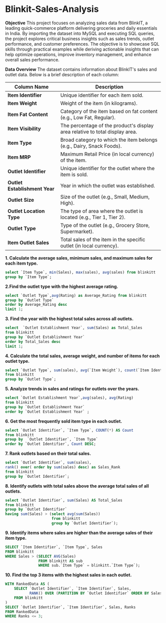 # Blinkit-Sales-Analysis

**Objective**
This project focuses on analyzing sales data from BlinkIT, a leading quick-commerce platform delivering groceries and daily essentials in India. By importing the dataset into MySQL and executing SQL queries, the project explores critical business insights such as sales trends, outlet performance, and customer preferences. The objective is to showcase SQL skills through practical examples while deriving actionable insights that can help optimize operations, improve inventory management, and enhance overall sales performance.

**Data Overview**
The dataset contains information about BlinkIT's sales and outlet data. Below is a brief description of each column:


| Column Name           | Description                                                                 |
|-----------------------|-----------------------------------------------------------------------------|
| **Item Identifier**   | Unique identifier for each item sold.                                      |
| **Item Weight**       | Weight of the item (in kilograms).                                         |
| **Item Fat Content**  | Category of the item based on fat content (e.g., Low Fat, Regular).         |
| **Item Visibility**   | The percentage of the product's display area relative to total display area.|
| **Item Type**         | Broad category to which the item belongs (e.g., Dairy, Snack Foods).        |
| **Item MRP**          | Maximum Retail Price (in local currency) of the item.                     |
| **Outlet Identifier** | Unique identifier for the outlet where the item is sold.                  |
| **Outlet Establishment Year** | Year in which the outlet was established.                            |
| **Outlet Size**       | Size of the outlet (e.g., Small, Medium, High).                           |
| **Outlet Location Type** | The type of area where the outlet is located (e.g., Tier 1, Tier 2).      |
| **Outlet Type**       | Type of the outlet (e.g., Grocery Store, Supermarket).                    |
| **Item Outlet Sales** | Total sales of the item in the specific outlet (in local currency).       |




**1. Calculate the average sales, minimum sales, and maximum sales for each item type.**
``` sql
select `Item Type`, min(Sales), max(sales), avg(sales) from blinkitt
group by `Item Type`;
```
**2.Find the outlet type with the highest average rating.**
``` sql
select `Outlet Type`,avg(Rating) as Average_Rating from blinkitt
group by `Outlet Type`
order by Average_Rating desc
limit 1;
```
**3. Find the year with the highest total sales across all outlets.**
``` sql
select  `Outlet Establishment Year`, sum(Sales) as Total_Sales
from blinkitt
group by `Outlet Establishment Year`
order by Total_Sales desc
limit 1;
```
**4. Calculate the total sales, average weight, and number of items for each outlet type.**
``` sql
select `Outlet Type`, sum(sales), avg(`Item Weight`), count(`Item Identifier`)
from blinkitt
group by `Outlet Type`;
```
**5. Analyze trends in sales and ratings for outlets over the years.**
``` sql
select `Outlet Establishment Year`,avg(sales), avg(Rating)
from blinkitt
group by `Outlet Establishment Year`
order by `Outlet Establishment Year` ;
```
**6. Get the most frequently sold item type in each outlet.**
``` sql
select `Outlet Identifier`, `Item Type`, COUNT(*) AS Count
from blinkitt
group by  `Outlet Identifier`, `Item Type`
order by `Outlet Identifier`, Count DESC;
```
**7. Rank outlets based on their total sales.**
``` sql
select `Outlet Identifier`, sum(sales),
rank() over( order by sum(sales) desc) as Sales_Rank
from blinkitt
group by `Outlet Identifier`;
```
**8. Identify outlets with total sales above the average total sales of all outlets.**
``` sql
select `Outlet Identifier`, sum(Sales) AS Total_Sales
from blinkitt
group by `Outlet Identifier`
having sum(Sales) > (select avg(sum(Sales)) 
                     from blinkitt 
                     group by `Outlet Identifier`);
```
**9. Identify items where sales are higher than the average sales of their item type.**
``` sql
SELECT `Item Identifier`, `Item Type`, Sales
FROM blinkitt
WHERE Sales > (SELECT AVG(Sales) 
               FROM blinkitt AS sub 
               WHERE sub.`Item Type` = blinkitt.`Item Type`);
```               
**10. Find the top 3 items with the highest sales in each outlet.**
``` sql
WITH RankedData AS (
    SELECT `Outlet Identifier`, `Item Identifier`, Sales,
           RANK() OVER (PARTITION BY `Outlet Identifier` ORDER BY Sales DESC) AS Ranks
    FROM blinkitt
)
SELECT `Outlet Identifier`, `Item Identifier`, Sales, Ranks
FROM RankedData
WHERE Ranks <= 3;
```
